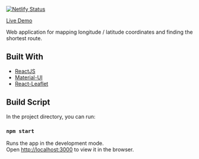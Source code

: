 [![Netlify Status](https://api.netlify.com/api/v1/badges/dcb0fe53-00bb-4681-b4dc-a709d8c51daf/deploy-status)](https://app.netlify.com/sites/jack-visser-porfolio/deploys)

[Live Demo](https://www.jackvisser.com/TripPlanner) 

Web application for mapping longitude / latitude coordinates and finding the shortest route.

## Built With
* [ReactJS](https://reactjs.org/)
* [Material-UI](https://material-ui.com/)
* [React-Leaflet](https://react-leaflet.js.org/)

## Build Script

In the project directory, you can run:

### `npm start`

Runs the app in the development mode.<br />
Open [http://localhost:3000](http://localhost:3000) to view it in the browser.
